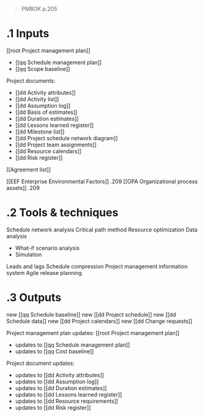 > PMBOK p.205
# .1 Inputs

[[root Project management plan]]
* [[qq Schedule management plan]]
* [[qq Scope baseline]]

Project documents:
* [[dd Activity attributes]]
* [[dd Activity list]]
* [[dd Assumption log]]
* [[dd Basis of estimates]]
* [[dd Duration estimates]]
* [[dd Lessons learned register]]
* [[dd Milestone list]]
* [[dd Project schedule network diagram]]
* [[dd Project team assignments]]
* [[dd Resource calendars]]
* [[dd Risk register]]

[[Agreement list]]

[[EEF Enterprise Environmental Factors]] .209
[[OPA Organizational process assets]] .209

# .2 Tools & techniques
Schedule network analysis
Critical path method
Resource optimization
Data analysis
* What-if scenario analysis
* Simulation

Leads and lags
Schedule compression
Project management information system
Agile release planning

# .3 Outputs
new [[qq Schedule baseline]]
new [[dd Project schedule]]
new [[dd Schedule data]]
new [[dd Project calendars]]
new [[dd Change requests]]

Project management plan updates: [[root Project management plan]]
* updates to [[qq Schedule management plan]]
* updates to [[qq Cost baseline]]

Project document updates:
* updates to [[dd Activity attributes]]
* updates to [[dd Assumption log]]
* updates to [[dd Duration estimates]]
* updates to [[dd Lessons learned register]]
* updates to [[dd Resource requirements]]
* updates to [[dd Risk register]]



